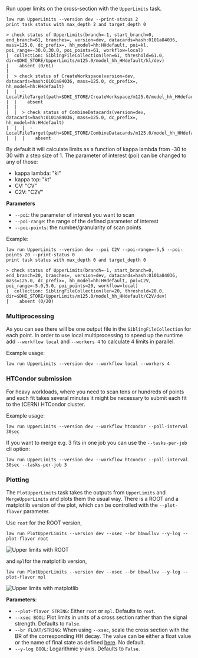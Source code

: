Run upper limits on the cross-section with the `UpperLimits` task.

```shell hl_lines="1"
law run UpperLimits --version dev --print-status 2
print task status with max_depth 2 and target_depth 0

> check status of UpperLimits(branch=-1, start_branch=0, end_branch=61, branches=, version=dev, datacards=hash:0101a84036, mass=125.0, dc_prefix=, hh_model=hh:HHdefault, poi=kl, poi_range=-30.0,30.0, poi_points=61, workflow=local)
|  collection: SiblingFileCollection(len=61, threshold=61.0, dir=$DHI_STORE/UpperLimits/m125.0/model_hh_HHdefault/kl/dev)
|    absent (0/61)
|
|  > check status of CreateWorkspace(version=dev, datacards=hash:0101a84036, mass=125.0, dc_prefix=, hh_model=hh:HHdefault)
|  |  - LocalFileTarget(path=$DHI_STORE/CreateWorkspace/m125.0/model_hh_HHdefault/dev/workspace.root)
|  |    absent
|  |
|  |  > check status of CombineDatacards(version=dev, datacards=hash:0101a84036, mass=125.0, dc_prefix=, hh_model=hh:HHdefault)
|  |  |  - LocalFileTarget(path=$DHI_STORE/CombineDatacards/m125.0/model_hh_HHdefault/dev/datacard.txt)
|  |  |    absent
```
By default it will calculate limits as a function of kappa lambda from -30 to 30 with a step size of 1.
The parameter of interest (poi) can be changed to any of those:

- kappa lambda: "kl"
- kappa top: "kt"
- CV: "CV"
- C2V: "C2V"

**Parameters**

- `--poi`: the parameter of interest you want to scan
- `--poi-range`: the range of the defined parameter of interest
- `--poi-points`: the number/granularity of scan points

Example:

```shell hl_lines="1"
law run UpperLimits --version dev --poi C2V --poi-range=-5,5 --poi-points 20 --print-status 0
print task status with max_depth 0 and target_depth 0

> check status of UpperLimits(branch=-1, start_branch=0, end_branch=20, branches=, version=dev, datacards=hash:0101a84036, mass=125.0, dc_prefix=, hh_model=hh:HHdefault, poi=C2V, poi_range=-5.0,5.0, poi_points=20, workflow=local)
|  collection: SiblingFileCollection(len=20, threshold=20.0, dir=$DHI_STORE/UpperLimits/m125.0/model_hh_HHdefault/C2V/dev)
|    absent (0/20)
```

### Multiprocessing

As you can see there will be one output file in the `SiblingFileCollection` for each point. In order to use local multiprocessing to speed up the runtime add `--workflow local` and `--workers 4` to calculate 4 limits in parallel.

Example usage:
```shell hl_lines="1"
law run UpperLimits --version dev --workflow local --workers 4
```


### HTCondor submission

For heavy workloads, where you need to scan tens or hundreds of points and each fit takes several minutes it might be necessary to submit each fit to the (CERN) HTCondor cluster.

Example usage:

```shell hl_lines="1"
law run UpperLimits --version dev --workflow htcondor --poll-interval 30sec
```

If you want to merge e.g. 3 fits in one job you can use the `--tasks-per-job` cli option:

```shell hl_lines="1"
law run UpperLimits --version dev --workflow htcondor --poll-interval 30sec --tasks-per-job 3
```

### Plotting

The `PlotUpperLimits` task takes the outputs from `UpperLimits` and `MergeUpperLimits` and plots them the usual way.
There is a ROOT and a matplotlib version of the plot, which can be controlled with the `--plot-flavor` parameter.

Use `root` for the ROOT version,

```shell hl_lines="1"
law run PlotUpperLimits --version dev --xsec --br bbwwllvv --y-log --plot-flavor root
```

![Upper limits with ROOT](images/limits__kl_n61_-30.0_30.0__xsec_brbbwwllvv_log__root.png)

and `mpl`for the matplotlib version,


```shell hl_lines="1"
law run PlotUpperLimits --version dev --xsec --br bbwwllvv --y-log --plot-flavor mpl
```

![Upper limits with matplotlib](images/limits__kl_n61_-30.0_30.0__xsec_brbbwwllvv_log__mpl.png)

**Parameters**:

- `--plot-flavor STRING`: Either `root` or `mpl`. Defaults to `root`.
- `--xsec BOOL`: Plot limits in units of a cross section rather than the signal strength. Defaults to `False`.
- `--br FLOAT/STRING`: When using `--xsec`, scale the cross section with the BR of the corresponding HH decay. The value can be either a float value or the name of final state as defined [here](https://gitlab.cern.ch/hh/tools/inference/-/blob/master/dhi/config.py#L14-49). No default.
- `--y-log BOOL`: Logarithmic y-axis. Defaults to `False`.
